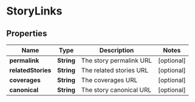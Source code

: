 
# StoryLinks

## Properties
Name | Type | Description | Notes
------------ | ------------- | ------------- | -------------
**permalink** | **String** | The story permalink URL |  [optional]
**relatedStories** | **String** | The related stories URL |  [optional]
**coverages** | **String** | The coverages URL |  [optional]
**canonical** | **String** | The story canonical URL |  [optional]



